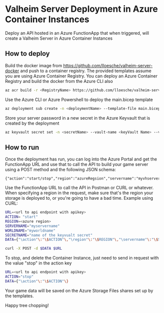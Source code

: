 # Valheim Server Deployment in Azure Container Instances

Deploy an API hosted in an Azure FunctionApp that when triggered, will create a Valheim Server in Azure Container Instances

## How to deploy

Build the docker image from https://github.com/lloesche/valheim-server-docker and push to a container registry. The provided templates assume you are using Azure Container Registry. You can deploy an Azure Container Registry and build the docker from the Azure CLI also
```bash
az acr build -r <RegistryName> https://github.com/lloesche/valheim-server-docker -f DOCKERFILE --platform linux
```

Use the Azure CLI or Azure Powershell to deploy the main.bicep template
```bash
az deployment sub create -n <deploymentName> --template-file main.bicep
```

Store your server password in a new secret in the Azure Keyvault that is created by the deployment
```bash
az keyvault secret set -n <secretName> --vault-name <keyVault Name> --value <yourSuperSecretPassword>
```
## How to run

Once the deployment has run, you can log into the Azure Portal and get the FunctionApp URL and use that to call the API to build your game server using a POST method and the following JSON schema:
```
{"action":"start/stop","region":"azureRegsion","servername":"myvhserver","worldname":"myworldname","customerId":"nameOfKeyvaultSecret"}
```
Use the FunctionApp URL to call the API in Postman or CURL or whatever.  When specifying a region in the request, make sure that's the region your storage is deployed to, or you're going to have a bad time.
Example using CURL:
```bash
URL=<url to api endpoint with apikey>
ACTION= "start"
REGION=<azure region>
SERVERNAME="myservername"
WORLDNAME="myworldname"
SECRETNAME="name of the keyvualt secret"
DATA={"\action"\:"\$ACTION"\,"\region"\:"\$REGION"\,"\servername"\:"\$SERVERNAME"\,"\WORLDNAME"\:"\$WORLDNAME"\,"\customerId"\:"\$SECRETNAME"\}

curl -X POST -d $DATA $URL
```
To stop, and delete the Container Instance, just need to send in request with the value "stop" in the action key

```bash
URL=<url to api endpoint with apikey>
ACTION="stop"
DATA={"\action"\:"\$ACTION"\}
```
Your game data will be saved on the Azure Storage Files shares set up by the templates. 

Happy tree chopping!